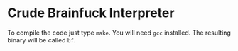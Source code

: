# Crude Brainfuck Interpreter

To compile the code just type `make`. You will need `gcc` installed.
The resulting binary will be called `bf`.
